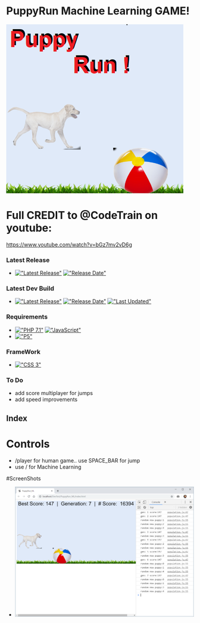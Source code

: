 # PuppyRun Machine Learning GAME!
<img src="https://github.com/HermanRas/PuppyRun_ML/blob/master/ScreenShots/Logo.png" alt="#PuppyRun_MLLogo">

# Full CREDIT to @CodeTrain on youtube:
https://www.youtube.com/watch?v=bGz7mv2vD6g

### Latest Release
 - [!["Latest Release"](https://img.shields.io/github/release/hermanras/PuppyRun_ML.svg)](https://github.com/HermanRas/PuppyRun_ML/releases)
[!["Release Date"](https://img.shields.io/github/release-date/hermanras/PuppyRun_ML.svg)](https://github.com/HermanRas/PuppyRun_ML/releases)

### Latest Dev Build
 - [!["Latest Release"](https://img.shields.io/github/release-pre/hermanras/PuppyRun_ML.svg)](https://github.com/HermanRas/PuppyRun_ML/releases)
[!["Release Date"](https://img.shields.io/github/release-date-pre/hermanras/PuppyRun_ML.svg)](https://github.com/HermanRas/PuppyRun_ML/releases)
[!["Last Updated"](https://img.shields.io/github/last-commit/hermanras/PuppyRun_ML.svg)](https://github.com/HermanRas/PuppyRun_ML/releases)

### Requirements
 - [!["PHP 7.1"](https://img.shields.io/badge/PHP-7.1%5E-blue.svg)](https://www.php.net/)
[!["JavaScript"](https://img.shields.io/badge/JavaScript-1.8%5E-blue.svg)](https://developer.mozilla.org/en-US/docs/Web/JavaScript)
 - [!["P5"](https://img.shields.io/badge/P5js-5-blue.svg)](https://P5js.org/)

### FrameWork 
 - [!["CSS 3"](https://img.shields.io/badge/CSS-3-blue.svg)](http://www.css3.info/)

### To Do
 - add score multiplayer for jumps 
 - add speed improvements

## Index
# Controls
- /player for human game.. use SPACE_BAR for jump
- use / for Machine Learning

#ScreenShots
 - <img src="https://github.com/HermanRas/PuppyRun_ML/blob/master/ScreenShots/game.png" alt="#PuppyRun_ML-Game">

